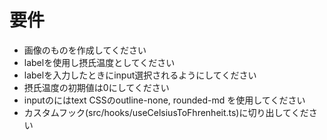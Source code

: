 # 要件
- 画像のものを作成してください
- labelを使用し摂氏温度としてください
- labelを入力したときにinput選択されるようにしてください
- 摂氏温度の初期値は0にしてください
- inputのにはtext CSSのoutline-none, rounded-md を使用してください
- カスタムフック(src/hooks/useCelsiusToFhrenheit.ts)に切り出してください